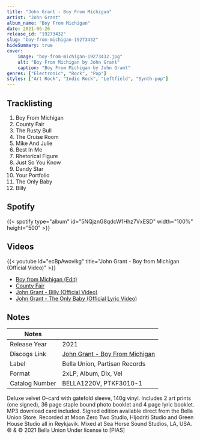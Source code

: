 ```yaml
---
title: "John Grant - Boy From Michigan"
artist: "John Grant"
album_name: "Boy From Michigan"
date: 2021-06-26
release_id: "19273432"
slug: "boy-from-michigan-19273432"
hideSummary: true
cover:
    image: "boy-from-michigan-19273432.jpg"
    alt: "Boy From Michigan by John Grant"
    caption: "Boy From Michigan by John Grant"
genres: ["Electronic", "Rock", "Pop"]
styles: ["Art Rock", "Indie Rock", "Leftfield", "Synth-pop"]
---
```

## Tracklisting
1. Boy From Michigan
2. County Fair
3. The Rusty Bull
4. The Cruise Room
5. Mike And Julie
6. Best In Me
7. Rhetorical Figure
8. Just So You Know
9. Dandy Star
10. Your Portfolio
11. The Only Baby
12. Billy
## Spotify
{{< spotify type="album" id="5NQjznG8qdcW1Hhz7VxESD" width="100%" height="500" >}}

## Videos
{{< youtube id="ecBpAwovikg" title="John Grant - Boy from Michigan (Official Video)" >}}
- [Boy from Michigan (Edit)](https://www.youtube.com/watch?v=7MeIAn1vlcs)
- [County Fair](https://www.youtube.com/watch?v=DonNLCCbl3c)
- [John Grant - Billy (Official Video)](https://www.youtube.com/watch?v=6eHAg7TuYjw)
- [John Grant - The Only Baby (Official Lyric Video)](https://www.youtube.com/watch?v=Lit7cPfkUYo)

## Notes
| Notes          |             |
| ---------------| ----------- |
| Release Year   | 2021 |
| Discogs Link   | [John Grant - Boy From Michigan](https://www.discogs.com/release/19273432-John-Grant-Boy-From-Michigan) |
| Label          | Bella Union, Partisan Records |
| Format         | 2xLP, Album, Dlx, Vel |
| Catalog Number | BELLA1220V, PTKF3010-1 |

Deluxe velvet O-card with gatefold sleeve, 140g vinyl. Includes 2 art prints (one signed), 36 page staple bound photo booklet and 4 page lyric booklet. MP3 download card included.  Signed edition available direct from the Bella Union Store.  Recorded at Moon Zero Two Studio, Hljodriti Studio and Green House Studio all in Reykjavik. Mixed at Sea Horse Sound Studios, LA, USA.  ℗ & © 2021 Bella Union Under license to [PIAS]
